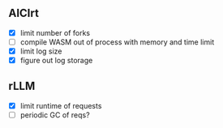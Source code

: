 ## AICIrt
* [x] limit number of forks
* [ ] compile WASM out of process with memory and time limit
* [x] limit log size
* [x] figure out log storage

## rLLM
* [x] limit runtime of requests
* [ ] periodic GC of reqs?
